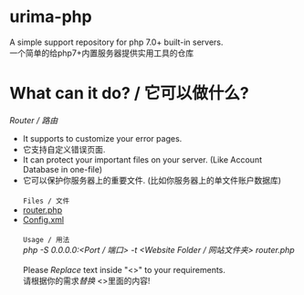 # urima-php
A simple support repository for php 7.0+ built-in servers.<br>
一个简单的给php7+内置服务器提供实用工具的仓库
# What can it do? / 它可以做什么?
*Router / 路由*<br>
 - It supports to customize your error pages.
 - 它支持自定义错误页面.
 - It can protect your important files on your server. (Like Account Database in one-file)
 - 它可以保护你服务器上的重要文件. (比如你服务器上的单文件账户数据库)<br><br>
`Files / 文件`<br>
 - [router.php](https://github.com/XIAYM-gh/urima-php/blob/main/router.php)
 - [Config.xml](https://github.com/XIAYM-gh/urima-php/blob/main/Config.xml)<br><br>
`Usage / 用法`<br>
*php -S 0.0.0.0:<Port / 端口> -t <Website Folder / 网站文件夹> router.php*<br><br>
Please *Replace* text inside "<>" to your requirements.<br>
请根据你的需求*替换* <>里面的内容!


